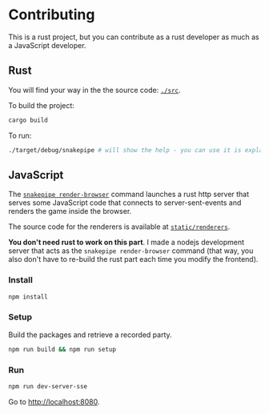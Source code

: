 # Contributing

This is a rust project, but you can contribute as a rust developer as much as a JavaScript developer.

## Rust

You will find your way in the the source code: [`./src`](./src/).

To build the project:

```sh
cargo build
```

To run:

```sh
./target/debug/snakepipe # will show the help - you can use it is explained in the README
```

## JavaScript

The [`snakepipe render-browser`](./README.md#-you-can-mirror-your-playing-terminal-into-another-one-through-http) command launches a rust http server that serves some JavaScript code that connects to server-sent-events and renders the game inside the browser.

The source code for the renderers is available at [`static/renderers`](static/renderers).

**You don't need rust to work on this part**. I made a nodejs development server that acts as the `snakepipe render-browser` command (that way, you also don't have to re-build the rust part each time you modify the frontend).

### Install

```sh
npm install
```

### Setup

Build the packages and retrieve a recorded party.

```sh
npm run build && npm run setup
```

### Run

```sh
npm run dev-server-sse
```

Go to [http://localhost:8080](http://localhost:8080).
